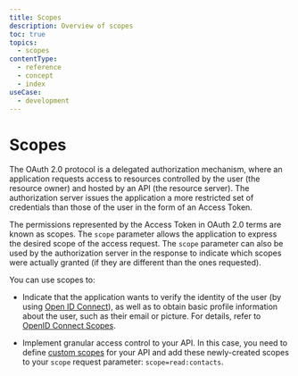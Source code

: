 ```yaml
---
title: Scopes
description: Overview of scopes
toc: true
topics:
  - scopes
contentType:
  - reference
  - concept
  - index
useCase:
  - development
---
```

# Scopes

The OAuth 2.0 protocol is a delegated authorization mechanism, where an application requests access to resources controlled by the user (the resource owner) and hosted by an API (the resource server). The authorization server issues the application a more restricted set of credentials than those of the user in the form of an Access Token.

The permissions represented by the Access Token in OAuth 2.0 terms are known as scopes. The `scope` parameter allows the application to express the desired scope of the access request. The `scope` parameter can also be used by the authorization server in the response to indicate which scopes were actually granted (if they are different than the ones requested).

You can use scopes to:

- Indicate that the application wants to verify the identity of the user (by using [Open ID Connect](/protocols/oidc)), as well as to obtain basic profile information about the user, such as their email or picture. For details, refer to [OpenID Connect Scopes](/scopes/current/oidc-scopes).

- Implement granular access control to your API. In this case, you need to define [custom scopes](/scopes/current/api-scopes) for your API and add these newly-created scopes to your `scope` request parameter: `scope=read:contacts`.
